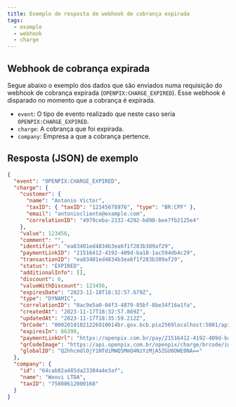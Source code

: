 ```yaml
---
title: Exemplo de resposta de webhook de cobrança expirada
tags:
  - example
  - webhook
  - charge
---
```


## Webhook de cobrança expirada

Segue abaixo o exemplo dos dados que são enviados numa requisição do webhook de
cobrança expirada (`OPENPIX:CHARGE_EXPIRED`). Esse webhook é disparado no momento
que a cobrança é expirada.

- `event`: O tipo de evento realizado que neste caso seria `OPENPIX:CHARGE_EXPIRED`.
- `charge`: A cobrança que foi expirada.
- `company`: Empresa a que a cobrança pertence.

## Resposta (JSON) de exemplo

```json
{
  "event": "OPENPIX:CHARGE_EXPIRED",
  "charge": {
    "customer": {
      "name": "Antonio Victor",
      "taxID": { "taxID": "12345678976", "type": "BR:CPF" },
      "email": "antoniocliente@example.com",
      "correlationID": "4979ceba-2132-4292-bd90-bee7fb2125e4"
    },
    "value": 123456,
    "comment": "",
    "identifier": "ea83401ed4834b3ea6f1f283b389af29",
    "paymentLinkID": "21516412-4192-409d-ba18-1ac594db4c29",
    "transactionID": "ea83401ed4834b3ea6f1f283b389af29",
    "status": "EXPIRED",
    "additionalInfo": [],
    "discount": 0,
    "valueWithDiscount": 123456,
    "expiresDate": "2023-11-18T18:32:57.679Z",
    "type": "DYNAMIC",
    "correlationID": "0ac9e5a0-04f3-4879-85bf-8be34f16a1fa",
    "createdAt": "2023-11-17T18:32:57.869Z",
    "updatedAt": "2023-11-17T18:35:59.212Z",
    "brCode": "00020101021226910014br.gov.bcb.pix2569localhost:5001/api/testaccount/qr/v1/5b2970f464a740378aa472c6dad0bf8352040000530398654071234.565802BR5905Woovi6009SAO_PAULO610804556300622905255b2970f464a740378aa472c6d63046BA9",
    "expiresIn": 86399,
    "paymentLinkUrl": "https://openpix.com.br/pay/21516412-4192-409d-ba18-1ac594db4c29",
    "qrCodeImage": "https://api.openpix.com.br/openpix/charge/brcode/image/21516412-4192-409d-ba18-1ac594db4c29.png",
    "globalID": "Q2hhcmdlOjY1NTdiMWQ5MmQ4NzYzMjA5ZGU0OWE0NA=="
  },
  "company": {
    "id": "64cab82a485da23384a4e3af",
    "name": "Woovi LTDA",
    "taxID": "75800612000168"
  }
}
```
